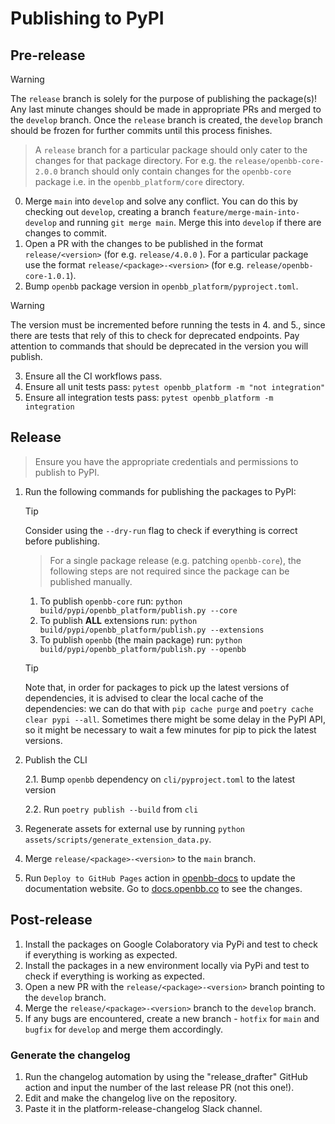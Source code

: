 # Publishing to PyPI

## Pre-release

> [!WARNING]
> The `release` branch is solely for the purpose of publishing the package(s)! Any last minute changes should be made in appropriate PRs and merged to the `develop` branch. Once the `release` branch is created, the `develop` branch should be frozen for further commits until this process finishes.

> A `release` branch for a particular package should only cater to the changes for that package directory. For e.g. the `release/openbb-core-2.0.0` branch should only contain changes for the `openbb-core` package i.e. in the `openbb_platform/core` directory.

0. Merge `main` into `develop` and solve any conflict. You can do this by checking out `develop`, creating a branch `feature/merge-main-into-develop` and running `git merge main`. Merge this into `develop` if there are changes to commit.
1. Open a PR with the changes to be published in the format `release/<version>` (for e.g. `release/4.0.0` ). For a particular package use the format `release/<package>-<version>` (for e.g. `release/openbb-core-1.0.1`).
2. Bump `openbb` package version in `openbb_platform/pyproject.toml`.

> [!WARNING]
> The version must be incremented before running the tests in  4. and 5., since there are tests that rely of this to check for deprecated endpoints. Pay attention to commands that should be deprecated in the version you will publish.

3. Ensure all the CI workflows pass.
4. Ensure all unit tests pass: `pytest openbb_platform -m "not integration"`
5. Ensure all integration tests pass: `pytest openbb_platform -m integration`

## Release

> Ensure you have the appropriate credentials and permissions to publish to PyPI.

1. Run the following commands for publishing the packages to PyPI:

    > [!TIP]
    > Consider using the `--dry-run` flag to check if everything is correct before publishing.

    > For a single package release (e.g. patching `openbb-core`), the following steps are not required since the package can be published manually.

    1. To publish `openbb-core` run: `python build/pypi/openbb_platform/publish.py --core`
    2. To publish **ALL** extensions run: `python build/pypi/openbb_platform/publish.py --extensions`
    3. To publish `openbb` (the main package) run: `python build/pypi/openbb_platform/publish.py --openbb`
    > [!TIP]
    > Note that, in order for packages to pick up the latest versions of dependencies, it is advised to clear the local cache of the dependencies: we can do that with `pip cache purge` and `poetry cache clear pypi --all`. Sometimes there might be some delay in the PyPI API, so it might be necessary to wait a few minutes for pip to pick the latest versions.

2. Publish the CLI

    2.1. Bump `openbb` dependency on `cli/pyproject.toml` to the latest version

    2.2. Run `poetry publish --build` from `cli`

3. Regenerate assets for external use by running `python assets/scripts/generate_extension_data.py`.
4. Merge `release/<package>-<version>` to the `main` branch.
5. Run `Deploy to GitHub Pages` action in [openbb-docs](https://github.com/OpenBB-finance/openbb-docs/actions) to update the documentation website. Go to [docs.openbb.co](https://docs.openbb.co) to see the changes.

## Post-release

1. Install the packages on Google Colaboratory via PyPi and test to check if everything is working as expected.
2. Install the packages in a new environment locally via PyPi and test to check if everything is working as expected.
3. Open a new PR with the `release/<package>-<version>` branch pointing to the `develop` branch.
4. Merge the `release/<package>-<version>` branch to the `develop` branch.
5. If any bugs are encountered, create a new branch - `hotfix` for `main` and `bugfix` for `develop` and merge them accordingly.

### Generate the changelog

1. Run the changelog automation by using the "release_drafter" GitHub action and input the number of the last release PR (not this one!).
2. Edit and make the changelog live on the repository.
3. Paste it in the platform-release-changelog Slack channel.
